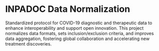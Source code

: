 # INPADOC Data Normalization
Standardized protocol for COVID-19 diagnostic and therapeutic data to enhance interoperability and support open innovation. This project normalizes data formats, sets inclusion/exclusion criteria, and improves data aggregation, fostering global collaboration and accelerating new treatment discoveries.
